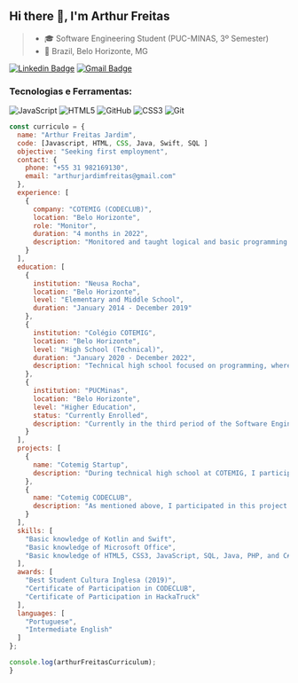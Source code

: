 ## Hi there 👋, I'm Arthur Freitas

>- 🎓 Software Engineering Student (PUC-MINAS, 3º Semester)
>- 📍  Brazil, Belo Horizonte, MG

[![Linkedin Badge](https://img.shields.io/badge/-LinkedIn-01357B?style=flat&logo=Linkedin&logoColor=white&link=https://www.linkedin.com/in/arthur-freitas-jardim-075a95289/)]([https://www.linkedin.com/in/marcellafccosta/](https://www.linkedin.com/in/arthur-freitas-jardim-075a95289/))
[![Gmail Badge](https://img.shields.io/badge/-arthurjardimfreitas@gmail.com-01357B?style=flat&logo=Gmail&logoColor=white&link=mailto:arthurjardimfreitas@gmail.com)](mailto:arthurjardimfreitas@gmail.com)

### Tecnologias e Ferramentas:
![JavaScript](https://img.shields.io/badge/-JavaScript-black?style=flat-square&logo=javascript)
![HTML5](https://img.shields.io/badge/-HTML5-black?style=flat-square&logo=html5)
![GitHub](https://img.shields.io/badge/-GitHub-black?style=flat-square&logo=github)
![CSS3](https://img.shields.io/badge/-CSS3-black?style=flat-square&logo=css3)
![Git](https://img.shields.io/badge/-Git-black?style=flat-square&logo=git)


```javascript
const curriculo = {
  name: "Arthur Freitas Jardim",
  code: [Javascript, HTML, CSS, Java, Swift, SQL ]
  objective: "Seeking first employment",
  contact: {
    phone: "+55 31 982169130",
    email: "arthurjardimfreitas@gmail.com"
  },
  experience: [
    {
      company: "COTEMIG (CODECLUB)",
      location: "Belo Horizonte",
      role: "Monitor",
      duration: "4 months in 2022",
      description: "Monitored and taught logical and basic programming using Scratch and Python to children."
    }
  ],
  education: [
    {
      institution: "Neusa Rocha",
      location: "Belo Horizonte",
      level: "Elementary and Middle School",
      duration: "January 2014 - December 2019"
    },
    {
      institution: "Colégio COTEMIG",
      location: "Belo Horizonte",
      level: "High School (Technical)",
      duration: "January 2020 - December 2022",
      description: "Technical high school focused on programming, where I learned most of my skills."
    },
    {
      institution: "PUCMinas",
      location: "Belo Horizonte",
      level: "Higher Education",
      status: "Currently Enrolled",
      description: "Currently in the third period of the Software Engineering course."
    }
  ],
  projects: [
    {
      name: "Cotemig Startup",
      description: "During technical high school at COTEMIG, I participated in this group project, which involved creating software to be presented to investors through a pitch. The best project was awarded."
    },
    {
      name: "Cotemig CODECLUB",
      description: "As mentioned above, I participated in this project aimed at teaching logic and basic programming to children."
    }
  ],
  skills: [
    "Basic knowledge of Kotlin and Swift",
    "Basic knowledge of Microsoft Office",
    "Basic knowledge of HTML5, CSS3, JavaScript, SQL, Java, PHP, and C#"
  ],
  awards: [
    "Best Student Cultura Inglesa (2019)",
    "Certificate of Participation in CODECLUB",
    "Certificate of Participation in HackaTruck"
  ],
  languages: [
    "Portuguese",
    "Intermediate English"
  ]
};

console.log(arthurFreitasCurriculum);
}
```
